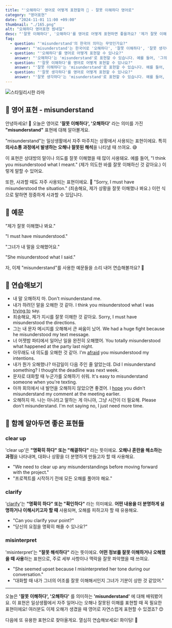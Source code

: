 ```yaml
---
title: "'오해하다' 영어로 어떻게 표현할까 🤔 - 잘못 이해하다 영어로"
category: "영어표현"
date: "2024-11-01 11:00 +09:00"
thumbnail: "./165.png"
alt: "오해하다 영어표현 썸네일"
desc: "'잘못 이해하다', '오해하다'를 영어로 어떻게 표현하면 좋을까요? '제가 잘못 이해했나 봐요.', '그녀가 내 말을 오해했어요.' 등을 영어로 표현하는 법을 배워봅시다. 다양한 예문을 통해서 연습하고 본인의 표현으로 만들어 보세요."
faq:
  - question: "'misunderstand'의 한국어 의미는 무엇인가요?"
    answer: "'misunderstand'는 한국어로 '오해하다', '잘못 이해하다', '잘못 생각하다' 등의 의미를 가지고 있습니다."
  - question: "'오해하다'를 영어로 어떻게 표현할 수 있나요?"
    answer: "'오해하다'는 'misunderstand'로 표현할 수 있습니다. 예를 들어, '그의 말을 오해했어'는 'I misunderstood what he said'로 말할 수 있습니다."
  - question: "'잘못 이해하다'를 영어로 어떻게 표현할 수 있나요?"
    answer: "'잘못 이해하다'는 'misunderstand'로 표현할 수 있습니다. 예를 들어, '내가 네가 한 말을 잘못 이해했어'는 'I misunderstood what you meant'로 말할 수 있습니다."
  - question: "'잘못 생각하다'를 영어로 어떻게 표현할 수 있나요?"
    answer: "'잘못 생각하다'는 'misunderstand'로 표현할 수 있습니다. 예를 들어, '그 상황을 잘못 생각했어'는 'I misunderstood the situation'으로 표현할 수 있습니다."
---
```


![스타일리시한 라마](./165-1.jpeg)

## 🌟 영어 표현 - misunderstand

안녕하세요! 👋 오늘은 영어로 **'잘못 이해하다', '오해하다'** 라는 의미를 가진 **"misunderstand"** 표현에 대해 알아볼게요.

"misunderstand"는 일상생활에서 자주 마주치는 상황에서 사용되는 표현이에요. 특히 **의사소통 과정에서 발생하는 오해나 잘못된 해석**을 나타낼 때 쓰여요. 😅

이 표현은 상대방의 말이나 의도를 잘못 이해했을 때 많이 사용돼요. 예를 들어, "I think you misunderstood what I meant." (제가 의도한 바를 잘못 이해하신 것 같아요.) 이렇게 말할 수 있어요.

또한, 사과할 때도 자주 사용되는 표현이에요. 🙏 "Sorry, I must have misunderstood the situation." (죄송해요, 제가 상황을 잘못 이해했나 봐요.) 이런 식으로 말하면 정중하게 사과할 수 있답니다.

## 📖 예문

"제가 잘못 이해했나 봐요."

"I must have misunderstood."

"그녀가 내 말을 오해했어요."

"She misunderstood what I said."

자, 이제 "misunderstand"를 사용한 예문들을 소리 내어 연습해볼까요? 🎯

## 💬 연습해보기

<ul data-interactive-list>
  <li data-interactive-item>
    <span data-toggler>내 말 오해하지 마.</span>
    <span data-answer>Don't misunderstand me.</span>
  </li>
  <li data-interactive-item>
    <span data-toggler>내가 하려던 말을 오해한 것 같아.</span>
    <span data-answer>I think you misunderstood what I was <a href="/blog/in-english/117.try-to/">trying to</a> say.</span>
  </li>
  <li data-interactive-item>
    <span data-toggler>죄송해요, 제가 지시를 잘못 이해한 것 같아요.</span>
    <span data-answer>Sorry, I must have misunderstood the directions.</span>
  </li>
  <li data-interactive-item>
    <span data-toggler>그는 내 문자 메시지를 오해해서 큰 싸움이 났어.</span>
    <span data-answer>We had a huge fight because he misunderstood my text message.</span>
  </li>
  <li data-interactive-item>
    <span data-toggler>너 어젯밤 파티에서 일어난 일을 완전히 오해했어.</span>
    <span data-answer>You totally misunderstood what happened at the party last night.</span>
  </li>
  <li data-interactive-item>
    <span data-toggler>아무래도 내 의도를 오해한 것 같아.</span>
    <span data-answer>I'm <a href="/blog/in-english/194.afraid/">afraid</a> you misunderstood my intentions.</span>
  </li>
  <li data-interactive-item>
    <span data-toggler>내가 뭔가 오해했나? 마감일이 다음 주인 줄 알았는데.</span>
    <span data-answer>Did I misunderstand something? I thought the deadline was next week.</span>
  </li>
  <li data-interactive-item>
    <span data-toggler>문자로 대화할 때 누군가를 오해하기 쉬워.</span>
    <span data-answer>It's easy to misunderstand someone when you're texting.</span>
  </li>
  <li data-interactive-item>
    <span data-toggler>아까 회의에서 내 발언을 오해하지 않았으면 좋겠어.</span>
    <span data-answer>I <a href="/blog/성공하면-좋겠어-영어표현/">hope</a> you didn't misunderstand my comment at the meeting earlier.</span>
  </li>
  <li data-interactive-item>
    <span data-toggler>오해하지 마. 나는 아니라고 말하는 게 아니야, 그냥 시간이 더 필요해.</span>
    <span data-answer>Please don't misunderstand. I'm not saying no, I just need more time.</span>
  </li>
</ul>

## 🤝 함께 알아두면 좋은 표현들

### clear up

'clear up'은 **"명확히 하다" 또는 "해결하다"** 라는 뜻이에요. **오해나 혼란을 해소하는 과정**을 나타내며, 대화나 상황을 더 분명하게 만들고자 할 때 사용해요.

- "We need to clear up any misunderstandings before moving forward with the project."
- "프로젝트를 시작하기 전에 모든 오해를 풀어야 해요."

### clarify

'[clarify](/blog/in-english/278.clarify/)'는 **"명확히 하다" 또는 "확인하다"** 라는 의미예요. **어떤 내용을 더 분명하게 설명하거나 이해시키고자 할 때** 사용되며, 오해를 피하고자 할 때 유용해요.

- "Can you clarify your point?"
- "당신의 요점을 명확히 해줄 수 있나요?"

### misinterpret

'misinterpret'는 **"잘못 해석하다"** 라는 뜻이에요. **어떤 정보를 잘못 이해하거나 오해했을 때 사용**하는 표현으로, 주로 세부 사항이나 맥락을 잘못 파악했을 때 쓰여요.

- "She seemed upset because I misinterpreted her tone during our conversation."
- "대화할 때 내가 그녀의 어조를 잘못 이해해서인지 그녀가 기분이 상한 것 같았어."

---

오늘은 **'잘못 이해하다', '오해하다'** 를 의미하는 **'misunderstand'** 에 대해 배워봤어요. 이 표현은 일상생활에서 자주 일어나는 오해나 잘못된 이해를 표현할 때 꼭 필요한 표현이에요! 여러분도 이제 오해가 생겼을 때 영어로 자연스럽게 표현할 수 있겠죠? 😊

다음에 또 유용한 표현으로 찾아올게요. 열심히 연습해보세요! 화이팅! 💪

